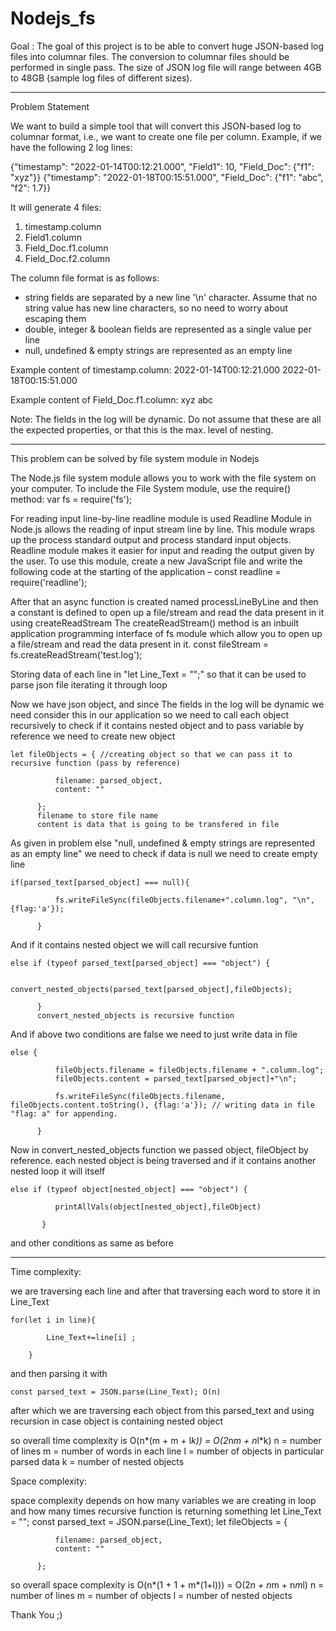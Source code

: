 # Nodejs_fs

Goal : 
The goal of this project is to be able to convert huge JSON-based log files into columnar files. The conversion to columnar files should be performed in single pass.
The size of JSON log file will range between 4GB to 48GB (sample log files of different sizes).

----------------------------------------------------------------------------------------------------------------------------------

Problem Statement

We want to build a simple tool that will convert this JSON-based log to columnar format, i.e., we want to create one file per column.
Example, if we have the following 2 log lines:

{"timestamp": "2022-01-14T00:12:21.000", "Field1": 10, "Field_Doc": {"f1": "xyz"}}
{"timestamp": "2022-01-18T00:15:51.000", "Field_Doc": {"f1": "abc", "f2": 1.7}}

It will generate 4 files:
1. timestamp.column
2. Field1.column
3. Field_Doc.f1.column
4. Field_Doc.f2.column

The column file format is as follows:
- string fields are separated by a new line '\n' character. Assume that no string value has new line characters, so no need to worry about escaping them
- double, integer & boolean fields are represented as a single value per line
- null, undefined & empty strings are represented as an empty line

Example content of timestamp.column:
2022-01-14T00:12:21.000
2022-01-18T00:15:51.000

Example content of Field_Doc.f1.column:
xyz
abc

Note: The fields in the log will be dynamic. Do not assume that these are all the expected properties, or that this is the max. level of nesting.

-------------------------------------------------------------------------------------------------------------------------------------

This problem can be solved by file system module in Nodejs 

The Node.js file system module allows you to work with the file system on your computer.
To include the File System module, use the require() method:
    var fs = require('fs');

For reading input line-by-line readline module is used
Readline Module in Node.js allows the reading of input stream line by line. This module wraps up the process standard output and process standard input objects. Readline module makes it easier for input and reading the output given by the user. To use this module, create a new JavaScript file and write the following code at the starting of the application – 
    const readline = require('readline');

After that an async function is created named processLineByLine and then a constant is defined to open up a file/stream and read the data present in it using createReadStream
The createReadStream() method is an inbuilt application programming interface of fs module which allow you to open up a file/stream and read the data present in it.
    const fileStream = fs.createReadStream('test.log');

Storing data of each line in "let Line_Text = "";" so that it can be used to parse json file iterating it through loop

Now we have json object, and since The fields in the log will be dynamic we need consider this in our application so we need to call each object recursively to check if it contains nested object and to pass variable by reference we need to create new object 

    let fileObjects = { //creating object so that we can pass it to recursive function (pass by reference)

              filename: parsed_object,
              content: ""

          };
          filename to store file name
          content is data that is going to be transfered in file

As given in problem else "null, undefined & empty strings are represented as an empty line" we need to check if data is null we need to create empty line

    if(parsed_text[parsed_object] === null){

              fs.writeFileSync(fileObjects.filename+".column.log", "\n", {flag:'a'});

          }

And if it contains nested object we will call recursive funtion 

    else if (typeof parsed_text[parsed_object] === "object") {

              convert_nested_objects(parsed_text[parsed_object],fileObjects);

          }
          convert_nested_objects is recursive function

And if above two conditions are false we need to just write data in file

    else {

              fileObjects.filename = fileObjects.filename + ".column.log"; 
              fileObjects.content = parsed_text[parsed_object]+"\n";
                        
              fs.writeFileSync(fileObjects.filename, fileObjects.content.toString(), {flag:'a'}); // writing data in file "flag: a" for appending.
                    
          }

Now in convert_nested_objects function we passed object, fileObject by reference.
each nested object is being traversed and if it contains another nested loop it will itself

    else if (typeof object[nested_object] === "object") {

              printAllVals(object[nested_object],fileObject)  

           } 

and other conditions as same as before


-------------------------------------------------------------------------------------------------------------------------------------


Time complexity:

we are traversing each line and after that traversing each word to store it in Line_Text

    for(let i in line){ 

            Line_Text+=line[i] ;

        }
and then parsing it with 

    const parsed_text = JSON.parse(Line_Text); O(n)

after which we are traversing each object from this parsed_text and using recursion in case object is containing nested object

so overall time complexity is O(n*(m + m + l*k)) = O(2*n*m + n*l*k)
n = number of lines
m = number of words in each line
l = number of objects in particular parsed data
k = number of nested objects

Space complexity:

space complexity depends on how many variables we are creating in loop and how many times recursive function is returning something
let Line_Text = "";
const parsed_text = JSON.parse(Line_Text);
let fileObjects = {

              filename: parsed_object,
              content: ""

          };

so overall space complexity is O(n*(1 + 1 + m*(1+l))) = O(2*n + n*m + n*m*l)
n = number of lines
m = number of objects
l = number of nested objects




Thank You ;)
